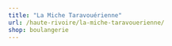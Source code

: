 ```yaml
---
title: "La Miche Taravouérienne"
url: /haute-rivoire/la-miche-taravouerienne/
shop: boulangerie
---
```

